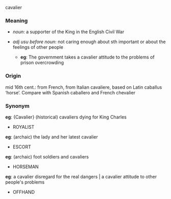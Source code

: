 cavalier
### Meaning
+ _noun_: a supporter of the King in the English Civil War

+ _adj usu before noun_: not caring enough about sth important or about the feelings of other people
	+ __eg__: The government takes a cavalier attitude to the problems of prison overcrowding

### Origin

mid 16th cent.: from French, from Italian cavaliere, based on Latin caballus ‘horse’. Compare with Spanish caballero and French chevalier

### Synonym

__eg__: {Cavalier} (historical) cavaliers dying for King Charles

+ ROYALIST

__eg__: (archaic) the lady and her latest cavalier

+ ESCORT

__eg__: (archaic) foot soldiers and cavaliers

+ HORSEMAN

__eg__: a cavalier disregard for the real dangers | a cavalier attitude to other people's problems

+ OFFHAND


